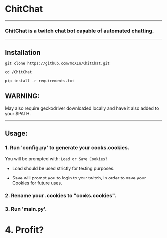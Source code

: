 # ChitChat
---
### ChitChat is a twitch chat bot capable of automated chatting.
---

## Installation
`git clone https://github.com/moX1n/ChitChat.git`


`cd /ChitChat`


`pip install -r requirements.txt`

## WARNING:
May also require geckodriver downloaded locally and have it also added to your $PATH.

---
## Usage:

### 1. Run 'config.py' to generate your cooks.cookies.
You will be prompted with: `Load or Save Cookies?`

* Load should be used strictly for testing purposes.

* Save will prompt you to login to your twitch, in order to save your Cookies for future uses.

### 2. Rename your .cookies to "cooks.cookies".

### 3. Run 'main.py'.

# 4. Profit?
